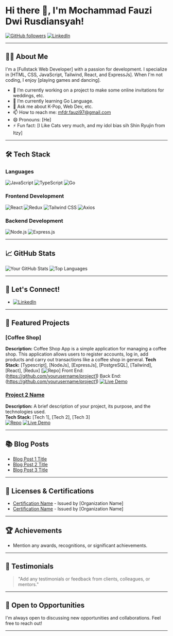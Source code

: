 # Hi there 👋, I'm Mochammad Fauzi Dwi Rusdiansyah!

[![GitHub followers](https://img.shields.io/github/followers/mfauzidr?label=Follow&style=social)](https://github.com/mfauzidr)
[![LinkedIn](https://img.shields.io/badge/LinkedIn-Connect-blue)](https://www.linkedin.com/in/mfdr-fauzi97/)

---

## 👨‍💻 About Me

I'm a [Fullstack Web Developer] with a passion for development. I specialize in [HTML, CSS, JavaScript, Tailwind, React, and ExpressJs]. When I'm not coding, I enjoy [playing games and dancing].

- 🔭 I’m currently working on a project to make some online invitations for weddings, etc.
- 🌱 I’m currently learning Go Language.
- 💬 Ask me about K-Pop, Web Dev, etc.
- 📫 How to reach me: [mfdr.fauzi97@gmail.com](mailto:mfdr.fauzi97@gmail.com)
- 😄 Pronouns: [He]
- ⚡ Fun fact: [I Like Cats very much, and my idol bias sih Shin Ryujin from Itzy]

---

## 🛠️ Tech Stack

### Languages
![JavaScript](https://img.shields.io/badge/-JavaScript-05122A?style=flat&logo=javascript)
![TypeScript](https://img.shields.io/badge/-TypeScript-05122A?style=flat&logo=typescript)
![Go](https://img.shields.io/badge/-Go-05122A?style=flat&logo=go)

### Frontend Development
![React](https://img.shields.io/badge/-React-05122A?style=flat&logo=react)
![Redux](https://img.shields.io/badge/-Redux-05122A?style=flat&logo=redux)
![Tailwind CSS](https://img.shields.io/badge/-Tailwind%20CSS-05122A?style=flat&logo=tailwind-css)
![Axios](https://img.shields.io/badge/-Axios-05122A?style=flat&logo=axios)

### Backend Development
![Node.js](https://img.shields.io/badge/-Node.js-05122A?style=flat&logo=node.js)
![Express.js](https://img.shields.io/badge/-Express.js-05122A?style=flat&logo=express)

---

## 📈 GitHub Stats

![Your GitHub Stats](https://github-readme-stats.vercel.app/api?username=mfauzidr&show_icons=true&hide=contribs,issues&theme=radical)
![Top Languages](https://github-readme-stats.vercel.app/api/top-langs/?username=mfauzidr&layout=compact&theme=radical)

---

## 🔗 Let's Connect!

- [![LinkedIn](https://img.shields.io/badge/-LinkedIn-05122A?style=flat&logo=Linkedin&logoColor=white)](https://www.linkedin.com/in/mfdr-fauzi97/)

---

## 💼 Featured Projects

### [Coffee Shop]
**Description:** Coffee Shop App is a simple application for managing a coffee shop. This application allows users to register accounts, log in, add products and carry out transactions like a coffee shop in general. 
**Tech Stack:** [Typescript], [NodeJs], [ExpressJs], [PostgreSQL], [Tailwind], [React], [Redux]
[![Repo](https://img.shields.io/badge/-Repository-05122A?style=flat&logo=github)]
Front End: (https://github.com/yourusername/project1) 
Back End: (https://github.com/yourusername/project1) 
[![Live Demo](https://img.shields.io/badge/-Live%20Demo-05122A?style=flat&logo=internet-explorer&logoColor=white)](https://yourprojectdemo.com)

### [Project 2 Name](https://github.com/yourusername/project2)
**Description:** A brief description of your project, its purpose, and the technologies used.  
**Tech Stack:** [Tech 1], [Tech 2], [Tech 3]  
[![Repo](https://img.shields.io/badge/-Repository-05122A?style=flat&logo=github)](https://github.com/yourusername/project2) [![Live Demo](https://img.shields.io/badge/-Live%20Demo-05122A?style=flat&logo=internet-explorer&logoColor=white)](https://yourprojectdemo.com)

---

## 📚 Blog Posts

- [Blog Post 1 Title](https://yourblog.com/blog-post-1)
- [Blog Post 2 Title](https://yourblog.com/blog-post-2)
- [Blog Post 3 Title](https://yourblog.com/blog-post-3)

---

## 📝 Licenses & Certifications

- [Certification Name](https://linktocertification.com) - Issued by [Organization Name]
- [Certification Name](https://linktocertification.com) - Issued by [Organization Name]

---

## 🏆 Achievements

- Mention any awards, recognitions, or significant achievements.

---

## 💬 Testimonials

> "Add any testimonials or feedback from clients, colleagues, or mentors."

---

## 🤝 Open to Opportunities

I'm always open to discussing new opportunities and collaborations. Feel free to reach out!

---

